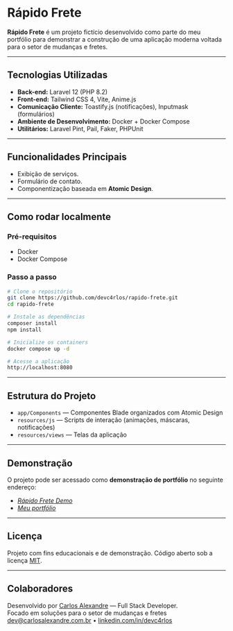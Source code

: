 # Rápido Frete

**Rápido Frete** é um projeto fictício desenvolvido como parte do meu portfólio para demonstrar a construção de uma aplicação moderna voltada para o setor de mudanças e fretes.

---

## Tecnologias Utilizadas

- **Back-end:** Laravel 12 (PHP 8.2)
- **Front-end:** Tailwind CSS 4, Vite, Anime.js
- **Comunicação Cliente:** Toastify.js (notificações), Inputmask (formulários)
- **Ambiente de Desenvolvimento:** Docker + Docker Compose
- **Utilitários:** Laravel Pint, Pail, Faker, PHPUnit

---

## Funcionalidades Principais

- Exibição de serviços.
- Formulário de contato.
- Componentização baseada em **Atomic Design**.

---

## Como rodar localmente

### Pré-requisitos

- Docker
- Docker Compose

### Passo a passo

```bash
# Clone o repositório
git clone https://github.com/devc4rlos/rapido-frete.git
cd rapido-frete

# Instale as dependências
composer install
npm install

# Inicialize os containers
docker compose up -d

# Acesse a aplicação
http://localhost:8080
```

---

## Estrutura do Projeto

- `app/Components` — Componentes Blade organizados com Atomic Design
- `resources/js` — Scripts de interação (animações, máscaras, notificações)
- `resources/views` — Telas da aplicação

---

## Demonstração

O projeto pode ser acessado como **demonstração de portfólio** no seguinte endereço:

- *[Rápido Frete Demo](https://rapido-frete.carlosalexandre.com.br/)*
- *[Meu portfólio](https://carlosalexandre.com.br/)*

---

## Licença

Projeto com fins educacionais e de demonstração. Código aberto sob a licença [MIT](LICENSE).

---

## Colaboradores

Desenvolvido por [Carlos Alexandre](https://github.com/devc4rlos) — Full Stack Developer.  
Focado em soluções para o setor de mudanças e fretes
[dev@carlosalexandre.com.br](mailto:dev@carlosalexandre.com.br) • [linkedin.com/in/devc4rlos](https://www.linkedin.com/in/devc4rlos/)
